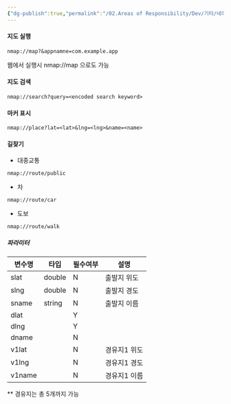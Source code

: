 ```yaml
---
{"dg-publish":true,"permalink":"/02.Areas of Responsibility/Dev/기타/네이버지도 API/","tags":["map","api","naver","dev"],"noteIcon":""}
---
```


#### 지도 실행
```
nmap://map?&appnamne=com.example.app
```
웹에서 실행시 nmap://map 으로도 가능
#### 지도 검색
```
nmap://search?query=<encoded search keyword>
```
#### 마커 표시
```
nmap://place?lat=<lat>&lng=<lng>&name=<name>
```
#### 길찾기
- 대중교통
```
nmap://route/public
```
- 차
```
nmap://route/car
```
- 도보
```
nmap://route/walk
```
##### 파라미터
| 변수명 | 타입   | 필수여부 | 설명         |
| ------ | ------ | -------- | ------------ |
| slat   | double | N        | 출발지 위도  |
| slng   | double | N        | 출발지 경도  |
| sname  | string | N        | 출발지 이름  |
| dlat   |        | Y        |              |
| dlng   |        | Y        |              |
| dname  |        | N        |              |
| v1lat  |        | N        | 경유지1 위도 |
| v1lng  |        | N        | 경유지1 경도 |
| v1name |        | N        | 경유지1 이름 |
** 경유지는 총 5개까지 가능


